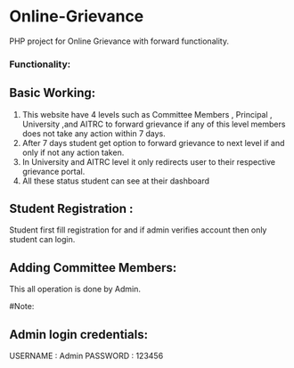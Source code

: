 # Online-Grievance
PHP project for Online Grievance with forward functionality.
### Functionality:
## Basic Working:
1. This website have 4 levels such as Committee Members , Principal , University ,and AITRC to forward grievance if any of this level members does not take any action within 7 days.
2. After 7 days student get option to forward grievance to next level if and only if not any action taken.
3. In University and AITRC level it only redirects user to their respective grievance portal.
4. All these status student can see at their dashboard

## Student Registration :
Student first fill registration for and if admin verifies account then only student can login.

## Adding Committee Members:
This all operation is done by Admin.

#Note:
## Admin login credentials:
USERNAME : Admin
PASSWORD : 123456
